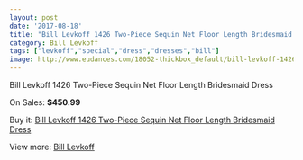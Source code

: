 ```yaml
---
layout: post
date: '2017-08-18'
title: "Bill Levkoff 1426 Two-Piece Sequin Net Floor Length Bridesmaid Dress"
category: Bill Levkoff
tags: ["levkoff","special","dress","dresses","bill"]
image: http://www.eudances.com/18052-thickbox_default/bill-levkoff-1426-two-piece-sequin-net-floor-length-bridesmaid-dress.jpg
---
```

Bill Levkoff 1426 Two-Piece Sequin Net Floor Length Bridesmaid Dress

On Sales: **$450.99**
<a href="https://www.eudances.com/en/bill-levkoff/5241-bill-levkoff-1426-two-piece-sequin-net-floor-length-bridesmaid-dress.html"><amp-img layout="responsive" width="600" height="600" src="//www.eudances.com/18052-thickbox_default/bill-levkoff-1426-two-piece-sequin-net-floor-length-bridesmaid-dress.jpg" alt="Bill Levkoff 1426 Two-Piece Sequin Net Floor Length Bridesmaid Dress 0" /></a>
<a href="https://www.eudances.com/en/bill-levkoff/5241-bill-levkoff-1426-two-piece-sequin-net-floor-length-bridesmaid-dress.html"><amp-img layout="responsive" width="600" height="600" src="//www.eudances.com/18053-thickbox_default/bill-levkoff-1426-two-piece-sequin-net-floor-length-bridesmaid-dress.jpg" alt="Bill Levkoff 1426 Two-Piece Sequin Net Floor Length Bridesmaid Dress 1" /></a>

Buy it: [Bill Levkoff 1426 Two-Piece Sequin Net Floor Length Bridesmaid Dress](https://www.eudances.com/en/bill-levkoff/5241-bill-levkoff-1426-two-piece-sequin-net-floor-length-bridesmaid-dress.html "Bill Levkoff 1426 Two-Piece Sequin Net Floor Length Bridesmaid Dress")

View more: [Bill Levkoff](https://www.eudances.com/en/57-bill-levkoff "Bill Levkoff")